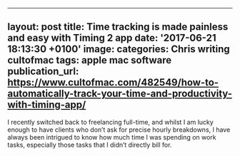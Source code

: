   - --
layout: post
title: Time tracking is made painless and easy with Timing 2 app
date: '2017-06-21 18:13:30 +0100'
image:
categories: Chris writing cultofmac
tags: apple mac software
publication_url: https://www.cultofmac.com/482549/how-to-automatically-track-your-time-and-productivity-with-timing-app/
---

I recently switched back to freelancing full-time, and whilst I am lucky enough to have clients who don’t ask for precise hourly breakdowns, I have always been intrigued to know how much time I was spending on work tasks, especially those tasks that I didn’t directly bill for.
